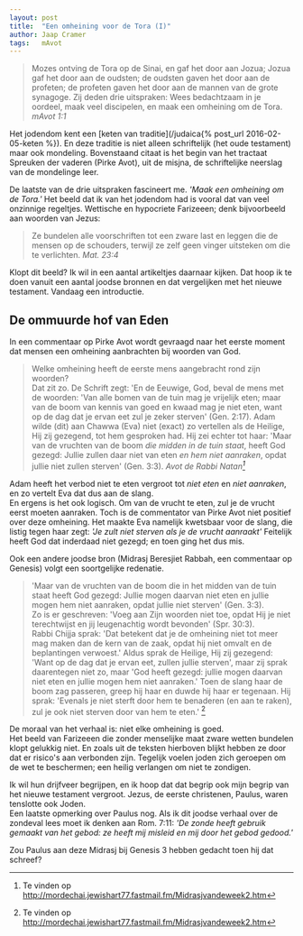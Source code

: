 ```yaml
---
layout: post
title:	"Een omheining voor de Tora (I)"
author:	Jaap Cramer
tags:   mAvot
---
```


> Mozes ontving de Tora op de Sinai, en gaf het door aan Jozua; Jozua gaf het door aan de oudsten; de oudsten gaven het door aan de profeten; de profeten gaven het door aan de mannen van de grote synagoge. 
> Zij deden drie uitspraken:
> Wees bedachtzaam in je oordeel, maak veel discipelen, en maak een omheining om de Tora.
> <cite>mAvot 1:1</cite>

Het jodendom kent een [keten van traditie](/judaica{% post_url 2016-02-05-keten %}). En deze traditie is niet alleen schriftelijk (het oude testament) maar ook mondeling. Bovenstaand citaat is het begin van het tractaat Spreuken der vaderen (Pirke Avot), uit de misjna, de schriftelijke neerslag van de mondelinge leer. 

De laatste van de drie uitspraken fascineert me. _'Maak een omheining om de Tora.'_ Het beeld dat ik van het jodendom had is vooral dat van veel onzinnige regeltjes. Wettische en hypocriete Farizeeen; denk bijvoorbeeld aan woorden van Jezus: 

> Ze bundelen alle voorschriften tot een zware last en leggen die de mensen op de schouders, terwijl ze zelf geen vinger uitsteken om die te verlichten.
> <cite>Mat. 23:4</cite>

Klopt dit beeld? Ik wil in een aantal artikeltjes daarnaar kijken. Dat hoop ik te doen vanuit een aantal joodse bronnen en dat vergelijken met het nieuwe testament. Vandaag een introductie.

## De ommuurde hof van Eden
In een commentaar op Pirke Avot wordt gevraagd naar het eerste moment dat mensen een omheining aanbrachten bij woorden van God.

> Welke omheining heeft de eerste mens aangebracht rond zijn woorden?  
> Dat zit zo. De Schrift zegt: 'En de Eeuwige, God, beval de mens met de woorden: 'Van alle bomen van de tuin mag je vrijelijk eten; maar van de boom van kennis van goed en kwaad mag je niet eten, want op de dag dat je ervan eet zul je zeker sterven' (Gen. 2:17). 
> Adam wilde (dit) aan Chawwa (Eva) niet (exact) zo vertellen als de Heilige, Hij zij gezegend, tot hem gesproken had. Hij zei echter tot haar: 'Maar van de vruchten van de boom _die midden in de tuin staat_, heeft God gezegd: Jullie zullen daar niet van eten _en hem niet aanraken_, opdat jullie niet zullen sterven' (Gen. 3:3).
> <cite>Avot de Rabbi Natan[^AvotDeRbNatanLink]</cite>

[^AvotDeRbNatanLink]: Te vinden op <http://mordechai.jewishart77.fastmail.fm/Midrasjvandeweek2.htm>

Adam heeft het verbod niet te eten vergroot tot _niet eten_ en _niet aanraken_, en zo vertelt Eva dat dus aan de slang.  
En ergens is het ook logisch. Om van de vrucht te eten, zul je de vrucht eerst moeten aanraken. Toch is de commentator van Pirke Avot niet positief over deze omheining. Het maakte Eva namelijk kwetsbaar voor de slang, die listig tegen haar zegt: _'Je zult niet sterven als je de vrucht aanraakt'_ Feitelijk heeft God dat inderdaad niet gezegd; en toen ging het dus mis.

Ook een andere joodse bron (Midrasj Beresjiet Rabbah, een commentaar op Genesis) volgt een soortgelijke redenatie.

> 'Maar van de vruchten van de boom die in het midden van de tuin staat heeft God gezegd: Jullie mogen daarvan niet eten en jullie mogen hem niet aanraken, opdat jullie niet sterven' (Gen. 3:3).  
> Zo is er geschreven: 'Voeg aan Zijn woorden niet toe, opdat Hij je niet terechtwijst en jij leugenachtig wordt bevonden' (Spr. 30:3).  
> Rabbi Chijja sprak: 'Dat betekent dat je de omheining niet tot meer mag maken dan de kern van de zaak, opdat hij niet omvalt en de beplantingen verwoest.' Aldus sprak de Heilige, Hij zij gezegend: 'Want op de dag dat je ervan eet, zullen jullie sterven', maar zij sprak daarentegen niet zo, maar 'God heeft gezegd: jullie mogen daarvan niet eten en jullie mogen hem niet aanraken.' Toen de slang haar de boom zag passeren, greep hij haar en duwde hij haar er tegenaan.  Hij sprak: 'Evenals je niet sterft door hem te benaderen (en aan te raken), zul je ook niet sterven door van hem te eten.' [^AvotDeRbNatanLink]

De moraal van het verhaal is: niet elke omheining is goed.  
Het beeld van Farizeeen die zonder menselijke maat zware wetten bundelen klopt gelukkig niet. En zoals uit de teksten hierboven blijkt hebben ze door dat er risico's aan verbonden zijn. Tegelijk voelen joden zich geroepen om de wet te beschermen; een heilig verlangen om niet te zondigen.  

Ik wil hun drijfveer begrijpen, en ik hoop dat dat begrip ook mijn begrip van het nieuwe testament vergroot. Jezus, de eerste christenen, Paulus, waren tenslotte ook Joden.  
Een laatste opmerking over Paulus nog. Als ik dit joodse verhaal over de zondeval lees moet ik denken aan Rom. 7:11: _'De zonde heeft gebruik gemaakt van het gebod: ze heeft mij misleid en mij door het gebod gedood.'_

Zou Paulus aan deze Midrasj bij Genesis 3 hebben gedacht toen hij dat schreef?
